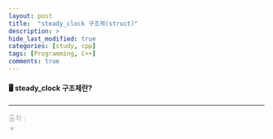 ```yaml
---
layout: post
title:  "steady_clock 구조체(struct)"
description: > 
hide_last_modified: true
categories: [study, cpp]
tags: [Programming, C++]
comments: true
---
```


#### 🖥️ steady_clock 구조체란?
>

---- 
<span style="color:darkgray; font-size:14px;"> 출처 : <br>
＊ <br>
</span>